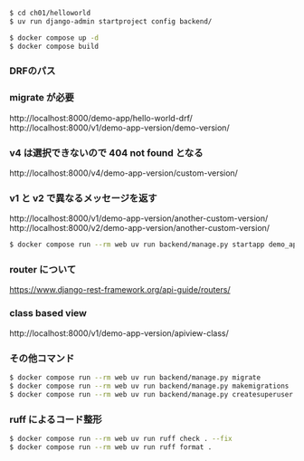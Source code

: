 ```sh
$ cd ch01/helloworld
$ uv run django-admin startproject config backend/

$ docker compose up -d
$ docker compose build
```
### DRFのパス
### migrate が必要
http://localhost:8000/demo-app/hello-world-drf/
http://localhost:8000/v1/demo-app-version/demo-version/

### v4 は選択できないので 404 not found となる
http://localhost:8000/v4/demo-app-version/custom-version/

### v1 と v2 で異なるメッセージを返す
http://localhost:8000/v1/demo-app-version/another-custom-version/
http://localhost:8000/v2/demo-app-version/another-custom-version/
```sh
$ docker compose run --rm web uv run backend/manage.py startapp demo_app
```

### router について
https://www.django-rest-framework.org/api-guide/routers/

### class based view
http://localhost:8000/v1/demo-app-version/apiview-class/

### その他コマンド

```sh
$ docker compose run --rm web uv run backend/manage.py migrate
$ docker compose run --rm web uv run backend/manage.py makemigrations
$ docker compose run --rm web uv run backend/manage.py createsuperuser
```

### ruff によるコード整形
```sh
$ docker compose run --rm web uv run ruff check . --fix
$ docker compose run --rm web uv run ruff format .
```
